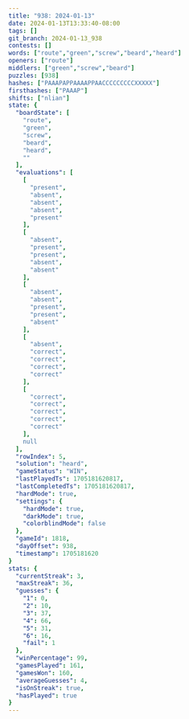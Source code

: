```yaml
---
title: "938: 2024-01-13"
date: 2024-01-13T13:33:40-08:00
tags: []
git_branch: 2024-01-13_938
contests: []
words: ["route","green","screw","beard","heard"]
openers: ["route"]
middlers: ["green","screw","beard"]
puzzles: [938]
hashes: ["PAAAPAPPAAAAPPAACCCCCCCCCXXXXX"]
firsthashes: ["PAAAP"]
shifts: ["nlian"]
state: {
  "boardState": [
    "route",
    "green",
    "screw",
    "beard",
    "heard",
    ""
  ],
  "evaluations": [
    [
      "present",
      "absent",
      "absent",
      "absent",
      "present"
    ],
    [
      "absent",
      "present",
      "present",
      "absent",
      "absent"
    ],
    [
      "absent",
      "absent",
      "present",
      "present",
      "absent"
    ],
    [
      "absent",
      "correct",
      "correct",
      "correct",
      "correct"
    ],
    [
      "correct",
      "correct",
      "correct",
      "correct",
      "correct"
    ],
    null
  ],
  "rowIndex": 5,
  "solution": "heard",
  "gameStatus": "WIN",
  "lastPlayedTs": 1705181620817,
  "lastCompletedTs": 1705181620817,
  "hardMode": true,
  "settings": {
    "hardMode": true,
    "darkMode": true,
    "colorblindMode": false
  },
  "gameId": 1818,
  "dayOffset": 938,
  "timestamp": 1705181620
}
stats: {
  "currentStreak": 3,
  "maxStreak": 36,
  "guesses": {
    "1": 0,
    "2": 10,
    "3": 37,
    "4": 66,
    "5": 31,
    "6": 16,
    "fail": 1
  },
  "winPercentage": 99,
  "gamesPlayed": 161,
  "gamesWon": 160,
  "averageGuesses": 4,
  "isOnStreak": true,
  "hasPlayed": true
}
---
```

<!-- more -->
